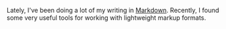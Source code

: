 
Lately, I've been doing a lot of my writing in [Markdown][]. Recently,
I found some very useful tools for working with lightweight markup formats.

[Markdown]: http://daringfireball.net/projects/markdown/
